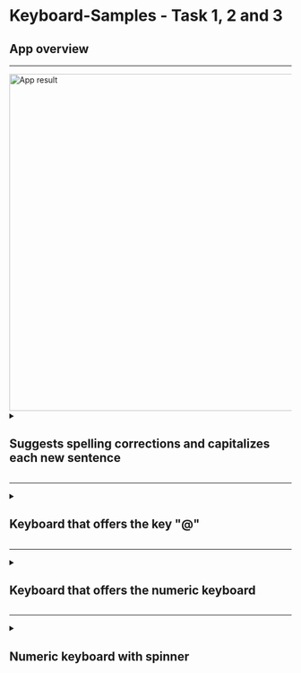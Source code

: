 # Keyboard-Samples - Task 1, 2 and 3

## App overview 

---
 
<img src="result.gif" alt="App result" height="600">



<details >
<summary ><h2>Suggests spelling corrections and capitalizes each new sentence</h2></summary>

To capitalize each sentence we use the following attribute: `android:inputType="textCapSentences"`

```xml
<EditText
	android:id="@+id/edit_text_text_auto_correct"
	android:layout_width="235dp"
	android:layout_height="45dp"
	android:layout_marginTop="16dp"
	android:ems="10"
	android:hint="@string/capaitalizes_each_sentence"
	android:imeOptions="actionDone"
	android:inputType="textCapSentences" />
```

This is the method for show the `toast` and close the keyboard if the text is not null. 

```java
/**
 * Listen the button of the first edit text and show the toast of the text input
 * 
 * @param view
 */
public void showToastText(View view) {
	if (editText.getText().length() > 0) {
		Toast.makeText(this, editText.getText(), Toast.LENGTH_SHORT).show();
		// Close the keyboard
		InputMethodManager imm = null;
		if (android.os.Build.VERSION.SDK_INT >= android.os.Build.VERSION_CODES.M) {
			imm = (InputMethodManager) getSystemService(Context.INPUT_METHOD_SERVICE);
		}
		assert imm != null;
		imm.hideSoftInputFromWindow(view.getWindowToken(), 0);
		editText.setText("");
	}
}
```

In `onCreate`  I declare that if the `Done` key on the keyboard is pressed, the Toast will also be displayed and the keyboard will be closed.

```java
 // if the key 'done'is pressed the toast is show and the keyboard is closed
editText.setOnEditorActionListener(new TextView.OnEditorActionListener() {
	@Override
	public boolean onEditorAction(TextView v, int actionId, KeyEvent event) {
		if (actionId == EditorInfo.IME_ACTION_DONE) {
			showToastText(v);
		}
		return false;
	}
});
```

</details>

---

<details >
<summary><h2>Keyboard that offers the key "@"</h2></summary>

For this we use the attribute `android:inputType="textEmailAddress"`: 

```xml
 <EditText
        android:id="@+id/editTextTextEmailAddress"
        android:layout_width="234dp"
        android:layout_height="59dp"
        android:layout_marginStart="16dp"
        android:layout_marginTop="12dp"
        android:hint="@string/email"
        android:imeOptions="actionGo"
        android:inputType="textEmailAddress" />
```

This method make a toast to the input email and create a intento to another app.

```java
/**
 * Listen the button and make and intent to send an email
 * 
 * @param view
 */
public void sendEmail(View view) {
	if (editEmail.getText().length() > 0) {
		Toast.makeText(this, editEmail.getText(), Toast.LENGTH_SHORT).show();
		Intent intent = new Intent(Intent.ACTION_SENDTO);
		intent.setData(Uri.parse("mailto:" + editEmail.getText()));
		startActivity(Intent.createChooser(intent, "Chooser Title"));
	}
}
```

</details >

---

<details  >
<summary ><h2>Keyboard that offers the numeric keyboard</h2></summary>

For this we use the attribute `android:inputType="phone"`:

```xml
<EditText
	android:id="@+id/editTextPhone"
	android:layout_width="232dp"
	android:layout_height="50dp"
	android:layout_marginStart="16dp"
	android:layout_marginTop="16dp"
	android:ems="10"
	android:hint="Phone"
	android:imeOptions="actionGo"
	android:inputType="phone"/>

	
```

This is the java code: 

```java
/**
 * Listen the button and make and intent to call
 * 
 * @param view
 */
public void call(View view) {
	if (editPhone.getText().length() > 0) {
		Intent intent = new Intent(Intent.ACTION_DIAL);
		intent.setData(Uri.parse("tel:" + editPhone.getText()));
		startActivity(intent);
	}
}
```
</details >

---

<details  >
<summary><h2>Numeric keyboard with spinner</h2> </summary>

I declare a spiner and a TextView. 

```xml
<Spinner
	android:id="@+id/spinner"
	android:layout_width="99dp"
	android:layout_height="38dp"
	android:layout_marginTop="60dp"
	android:layout_marginEnd="16dp"
	android:background="@color/purple_500"
	android:backgroundTint="@color/purple_500"
	android:entries="@array/options"
	android:foregroundTint="@color/purple_500" />

<TextView
	android:id="@+id/textView_RESULT"
	android:layout_width="wrap_content"
	android:layout_height="25dp"
	android:layout_marginTop="144dp"/>
```

I add a listener in the spinner and set the text of the TextView: 

```java
    /**
     * It creates a spinner and an editText. When the user selects an item from the
     * spinner, it will
     * display the item selected and the text in the editText.
     */
    public void MySpinner() {
        spinner = (Spinner) findViewById(R.id.spinner);
        editPhone2 = (EditText) findViewById(R.id.editTextPhone2);
        TextView textView = (TextView) findViewById(R.id.textView_RESULT);
        spinner.setOnItemSelectedListener(new AdapterView.OnItemSelectedListener() {

            public void onItemSelected(AdapterView<?> parentView,
                    View selectedItemView, int position, long id) {
                String res = parentView.getItemAtPosition(position).toString();
                if (editPhone2.getText().length() > 0) {
                    Toast.makeText(MainActivity.this, res + ": " + editPhone2.getText(), Toast.LENGTH_SHORT).show();
                    textView.setText(res + ": " + editPhone2.getText());
                }
            }

            public void onNothingSelected(AdapterView<?> arg0) {
            }
        });
    }
```

</details >